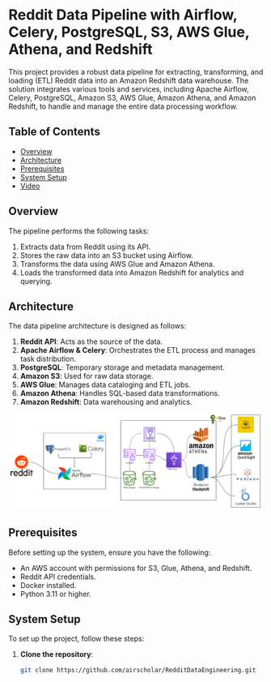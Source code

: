 # Reddit Data Pipeline with Airflow, Celery, PostgreSQL, S3, AWS Glue, Athena, and Redshift

This project provides a robust data pipeline for extracting, transforming, and loading (ETL) Reddit data into an Amazon Redshift data warehouse. The solution integrates various tools and services, including Apache Airflow, Celery, PostgreSQL, Amazon S3, AWS Glue, Amazon Athena, and Amazon Redshift, to handle and manage the entire data processing workflow.

## Table of Contents

- [Overview](#overview)
- [Architecture](#architecture)
- [Prerequisites](#prerequisites)
- [System Setup](#system-setup)
- [Video](#video)

## Overview

The pipeline performs the following tasks:

1. Extracts data from Reddit using its API.
2. Stores the raw data into an S3 bucket using Airflow.
3. Transforms the data using AWS Glue and Amazon Athena.
4. Loads the transformed data into Amazon Redshift for analytics and querying.

## Architecture

The data pipeline architecture is designed as follows:

1. **Reddit API**: Acts as the source of the data.
2. **Apache Airflow & Celery**: Orchestrates the ETL process and manages task distribution.
3. **PostgreSQL**: Temporary storage and metadata management.
4. **Amazon S3**: Used for raw data storage.
5. **AWS Glue**: Manages data cataloging and ETL jobs.
6. **Amazon Athena**: Handles SQL-based data transformations.
7. **Amazon Redshift**: Data warehousing and analytics.

![Architecture Diagram](images/RedditDataEngineering.png)

## Prerequisites

Before setting up the system, ensure you have the following:

- An AWS account with permissions for S3, Glue, Athena, and Redshift.
- Reddit API credentials.
- Docker installed.
- Python 3.11 or higher.

## System Setup

To set up the project, follow these steps:

1. **Clone the repository**:
   ```bash
   git clone https://github.com/airscholar/RedditDataEngineering.git



